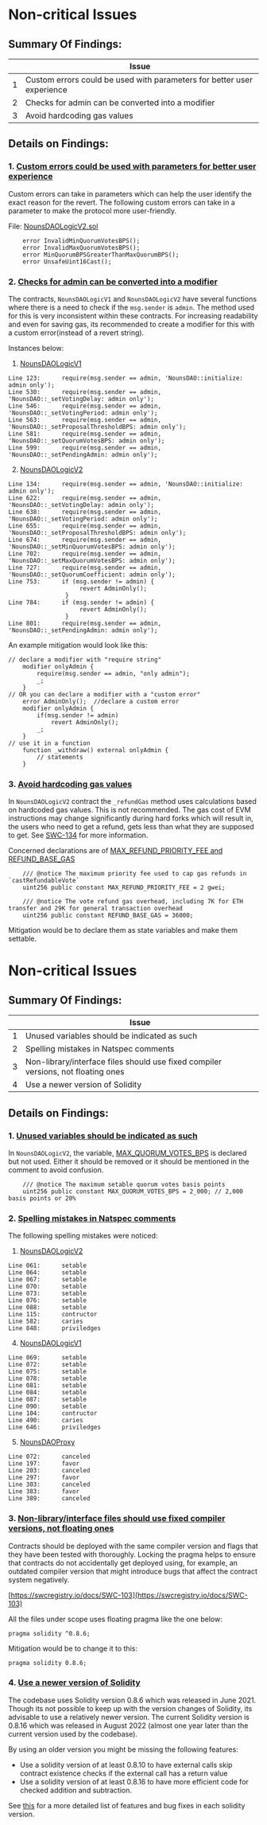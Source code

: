  # Non-critical Issues

## Summary Of Findings:

  | Issue 
-- | --  
1 | Custom errors could be used with parameters for better user experience
2 | Checks for admin can be converted into a modifier
3 | Avoid hardcoding gas values

## Details on Findings:

### 1. <ins>Custom errors could be used with parameters for better user experience</ins>
Custom errors can take in parameters which can help the user identify the exact reason for the revert. The following custom errors can take in a parameter to make the protocol more user-friendly.

File: [NounsDAOLogicV2.sol](https://github.com/code-423n4/2022-08-nounsdao/blob/c1c7c6201d0247f92472419ff657b570f9104565/contracts/governance/NounsDAOLogicV2.sol)
```solidity
    error InvalidMinQuorumVotesBPS();
    error InvalidMaxQuorumVotesBPS();
    error MinQuorumBPSGreaterThanMaxQuorumBPS();
    error UnsafeUint16Cast();
```

### 2. <ins>Checks for admin can be converted into a modifier</ins>
The contracts, `NounsDAOLogicV1` and `NounsDAOLogicV2` have several functions where there is a need to check if the `msg.sender` is `admin`. The method used for this is very inconsistent within these contracts. For increasing readability and even for saving gas, its recommended to create a modifier for this with a custom error(instead of a revert string).

Instances below:
 1. [NounsDAOLogicV1](https://github.com/code-423n4/2022-08-nounsdao/blob/c1c7c6201d0247f92472419ff657b570f9104565/contracts/governance/NounsDAOLogicV1.sol)
```solidity
Line 123:      require(msg.sender == admin, 'NounsDAO::initialize: admin only');
Line 530:      require(msg.sender == admin, 'NounsDAO::_setVotingDelay: admin only');
Line 546:      require(msg.sender == admin, 'NounsDAO::_setVotingPeriod: admin only');
Line 563:      require(msg.sender == admin, 'NounsDAO::_setProposalThresholdBPS: admin only');
Line 581:      require(msg.sender == admin, 'NounsDAO::_setQuorumVotesBPS: admin only');
Line 599:      require(msg.sender == admin, 'NounsDAO::_setPendingAdmin: admin only');     
```
 2. [NounsDAOLogicV2](https://github.com/code-423n4/2022-08-nounsdao/blob/c1c7c6201d0247f92472419ff657b570f9104565/contracts/governance/NounsDAOLogicV2.sol)
```solidity
Line 134:      require(msg.sender == admin, 'NounsDAO::initialize: admin only');
Line 622:      require(msg.sender == admin, 'NounsDAO::_setVotingDelay: admin only');
Line 638:      require(msg.sender == admin, 'NounsDAO::_setVotingPeriod: admin only');
Line 655:      require(msg.sender == admin, 'NounsDAO::_setProposalThresholdBPS: admin only');
Line 674:      require(msg.sender == admin, 'NounsDAO::_setMinQuorumVotesBPS: admin only');
Line 702:      require(msg.sender == admin, 'NounsDAO::_setMaxQuorumVotesBPS: admin only');    
Line 727:      require(msg.sender == admin, 'NounsDAO::_setQuorumCoefficient: admin only');
Line 753:      if (msg.sender != admin) {
                    revert AdminOnly();
                }
Line 784:      if (msg.sender != admin) {
                    revert AdminOnly();
                }
Line 801:      require(msg.sender == admin, 'NounsDAO::_setPendingAdmin: admin only');     
```

An example mitigation would look like this:
```solidity
// declare a modifier with "require string"
    modifier onlyAdmin {
        require(msg.sender == admin, "only admin");
        _;
    }
// OR you can declare a modifier with a "custom error"
    error AdminOnly();  //declare a custom error
    modifier onlyAdmin {
        if(msg.sender != admin)
            revert AdminOnly();
        _;
    }
// use it in a function
    function _withdraw() external onlyAdmin {
        // statements
    }
```

### 3. <ins>Avoid hardcoding gas values</ins>
In `NounsDAOLogicV2` contract the `_refundGas` method uses calculations based on hardcoded gas values. This is not recommended. The gas cost of EVM instructions may change significantly during hard forks which will result in, the users who need to get a refund, gets less than what they are supposed to get. See [SWC-134](https://swcregistry.io/docs/SWC-134#hardcoded-gas-limitssol) for more information.

Concerned declarations are of [MAX_REFUND_PRIORITY_FEE and REFUND_BASE_GAS](https://github.com/code-423n4/2022-08-nounsdao/blob/c1c7c6201d0247f92472419ff657b570f9104565/contracts/governance/NounsDAOLogicV2.sol#L94-L98)
```solidity
    /// @notice The maximum priority fee used to cap gas refunds in `castRefundableVote`
    uint256 public constant MAX_REFUND_PRIORITY_FEE = 2 gwei;

    /// @notice The vote refund gas overhead, including 7K for ETH transfer and 29K for general transaction overhead
    uint256 public constant REFUND_BASE_GAS = 36000;
```
Mitigation would be to declare them as state variables and make them settable. 

 # Non-critical Issues

## Summary Of Findings:

  | Issue 
-- | --  
1 | Unused variables should be indicated as such
2 | Spelling mistakes in Natspec comments
3 | Non-library/interface files should use fixed compiler versions, not floating ones
4 | Use a newer version of Solidity

## Details on Findings:

### 1. <ins>Unused variables should be indicated as such</ins>

In `NounsDAOLogicV2`, the variable, [MAX_QUORUM_VOTES_BPS](https://github.com/code-423n4/2022-08-nounsdao/blob/c1c7c6201d0247f92472419ff657b570f9104565/contracts/governance/NounsDAOLogicV2.sol#L89) is declared but not used. Either it should be removed or it should be mentioned in the comment to avoid confusion.
```solidity
    /// @notice The maximum setable quorum votes basis points
    uint256 public constant MAX_QUORUM_VOTES_BPS = 2_000; // 2,000 basis points or 20%
```

### 2. <ins>Spelling mistakes in Natspec comments</ins>
The following spelling mistakes were noticed:
 
 1. [NounsDAOLogicV2](https://github.com/code-423n4/2022-08-nounsdao/blob/c1c7c6201d0247f92472419ff657b570f9104565/contracts/governance/NounsDAOLogicV2.sol)
```solidity
Line 061:      setable 
Line 064:      setable 
Line 067:      setable 
Line 070:      setable 
Line 073:      setable 
Line 076:      setable 
Line 088:      setable 
Line 115:      contructor
Line 582:      caries
Line 848:      priviledges
``` 
 4. [NounsDAOLogicV1](https://github.com/code-423n4/2022-08-nounsdao/blob/c1c7c6201d0247f92472419ff657b570f9104565/contracts/governance/NounsDAOLogicV1.sol)
```solidity
Line 069:      setable 
Line 072:      setable 
Line 075:      setable 
Line 078:      setable 
Line 081:      setable 
Line 084:      setable 
Line 087:      setable 
Line 090:      setable
Line 104:      contructor
Line 490:      caries
Line 646:      priviledges
``` 
 5. [NounsDAOProxy](https://github.com/code-423n4/2022-08-nounsdao/blob/45411325ec14c6d747b999a40367d3c5109b5a89/contracts/governance/NounsDAOProxy.sol)
```solidity
Line 072:      canceled
Line 197:      favor
Line 203:      canceled
Line 297:      favor
Line 303:      canceled
Line 383:      favor
Line 389:      canceled
```

### 3. <ins>Non-library/interface files should use fixed compiler versions, not floating ones</ins>

Contracts should be deployed with the same compiler version and flags that they have been tested with thoroughly. Locking the pragma helps to ensure that contracts do not accidentally get deployed using, for example, an outdated compiler version that might introduce bugs that affect the contract system negatively.

[https://swcregistry.io/docs/SWC-103](https://swcregistry.io/docs/SWC-103)

All the files under scope uses floating pragma like the one below:
```solidity
pragma solidity ^0.8.6;
```

Mitigation would be to change it to this:
```solidity
pragma solidity 0.8.6;
```

### 4. <ins>Use a newer version of Solidity</ins>
The codebase uses Solidity version 0.8.6 which was released in June 2021. Though its not possible to keep up with the version changes of Solidity, its advisable to use a relatively newer version. The current Solidity version is 0.8.16 which was released in August 2022 (almost one year later than the current version used by the codebase).

By using an older version you might be missing the following features:

- Use a solidity version of at least 0.8.10 to have external calls skip contract existence checks if the external call has a return value
- Use a solidity version of at least 0.8.16 to have more efficient code for checked addition and subtraction.

See [this](https://github.com/ethereum/solidity/releases) for a more detailed list of features and bug fixes in each solidity version. 

